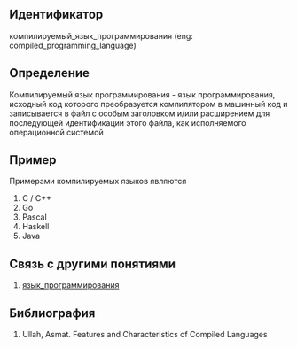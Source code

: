 ## Идентификатор

компилируемый_язык_программирования (eng: compiled_programming_language)

## Определение

Компилируемый язык программирования - язык программирования, исходный код которого преобразуется компилятором в машинный код и записывается в файл с особым заголовком и/или расширением для последующей идентификации этого файла, как исполняемого операционной системой

## Пример

Примерами компилируемых языков являются

1. C / C++
2. Go
3. Pascal
4. Haskell
5. Java

## Связь с другими понятиями

1. [язык_программирования](programming_language.md)

## Библиография

1. Ullah, Asmat. Features and Characteristics of Compiled Languages